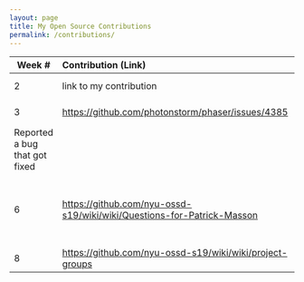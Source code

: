 ```yaml
---
layout: page
title: My Open Source Contributions
permalink: /contributions/
---
```


<!-- 
Type of the contribution should be "Wikipedia edit", "OpenStreet Map feature", "Documentation", "Course website", "Blog", 
"Browse Add-on", etc. 

The descriptioin should include a brief summary of what you did. 

Replace the first row with your contribution. 

--> 





| Week #       | Contribution (Link)  | Type  | Description | 
|---|:---|:---|:---| 
|  2   | link to my contribution    | course website    |   I fixed a broken link.    |
|  3   |   https://github.com/photonstorm/phaser/issues/4385  |  phaser.io github   |  
Reported a bug that got fixed   |
|  6   |   https://github.com/nyu-ossd-s19/wiki/wiki/Questions-for-Patrick-Masson  |  course wiki   |  I created the Questions for Patrick Masson Page    |
| 8    | https://github.com/nyu-ossd-s19/wiki/wiki/project-groups  | course wiki   | Fixed group|

